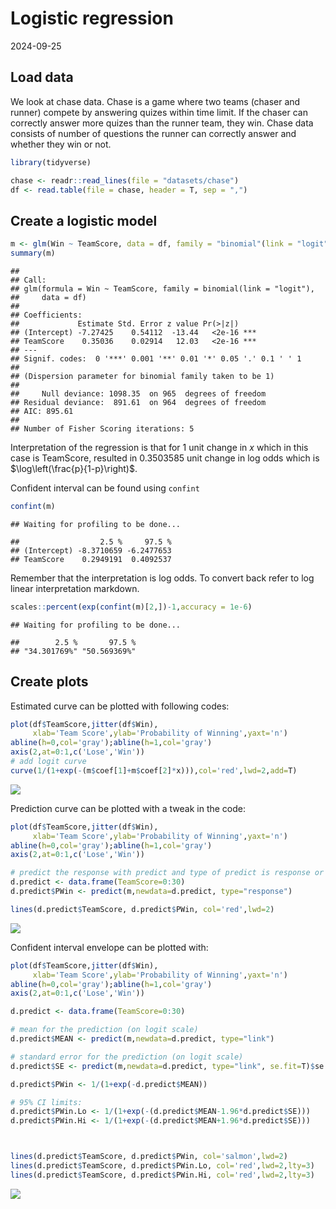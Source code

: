 Logistic regression
================
2024-09-25

## Load data

We look at chase data. Chase is a game where two teams (chaser and
runner) compete by answering quizes within time limit. If the chaser can
correctly answer more quizes than the runner team, they win. Chase data
consists of number of questions the runner can correctly answer and
whether they win or not.

``` r
library(tidyverse)
```

``` r
chase <- readr::read_lines(file = "datasets/chase")
df <- read.table(file = chase, header = T, sep = ",")
```

## Create a logistic model

``` r
m <- glm(Win ~ TeamScore, data = df, family = "binomial"(link = "logit"))
summary(m)
```

    ## 
    ## Call:
    ## glm(formula = Win ~ TeamScore, family = binomial(link = "logit"), 
    ##     data = df)
    ## 
    ## Coefficients:
    ##             Estimate Std. Error z value Pr(>|z|)    
    ## (Intercept) -7.27425    0.54112  -13.44   <2e-16 ***
    ## TeamScore    0.35036    0.02914   12.03   <2e-16 ***
    ## ---
    ## Signif. codes:  0 '***' 0.001 '**' 0.01 '*' 0.05 '.' 0.1 ' ' 1
    ## 
    ## (Dispersion parameter for binomial family taken to be 1)
    ## 
    ##     Null deviance: 1098.35  on 965  degrees of freedom
    ## Residual deviance:  891.61  on 964  degrees of freedom
    ## AIC: 895.61
    ## 
    ## Number of Fisher Scoring iterations: 5

Interpretation of the regression is that for 1 unit change in $x$ which
in this case is TeamScore, resulted in 0.3503585 unit change in log odds
which is $\log\left(\frac{p}{1-p}\right)$.

Confident interval can be found using `confint`

``` r
confint(m)
```

    ## Waiting for profiling to be done...

    ##                  2.5 %     97.5 %
    ## (Intercept) -8.3710659 -6.2477653
    ## TeamScore    0.2949191  0.4092537

Remember that the interpretation is log odds. To convert back refer to
log linear interpretation markdown.

``` r
scales::percent(exp(confint(m)[2,])-1,accuracy = 1e-6)
```

    ## Waiting for profiling to be done...

    ##        2.5 %       97.5 % 
    ## "34.301769%" "50.569369%"

## Create plots

Estimated curve can be plotted with following codes:

``` r
plot(df$TeamScore,jitter(df$Win),
     xlab='Team Score',ylab='Probability of Winning',yaxt='n')
abline(h=0,col='gray');abline(h=1,col='gray')
axis(2,at=0:1,c('Lose','Win'))
# add logit curve
curve(1/(1+exp(-(m$coef[1]+m$coef[2]*x))),col='red',lwd=2,add=T)
```

![](logistic-regression_files/figure-gfm/unnamed-chunk-3-1.png)<!-- -->

Prediction curve can be plotted with a tweak in the code:

``` r
plot(df$TeamScore,jitter(df$Win),
     xlab='Team Score',ylab='Probability of Winning',yaxt='n')
abline(h=0,col='gray');abline(h=1,col='gray')
axis(2,at=0:1,c('Lose','Win'))

# predict the response with predict and type of predict is response or predict will return the probability
d.predict <- data.frame(TeamScore=0:30)
d.predict$PWin <- predict(m,newdata=d.predict, type="response")

lines(d.predict$TeamScore, d.predict$PWin, col='red',lwd=2)
```

![](logistic-regression_files/figure-gfm/unnamed-chunk-4-1.png)<!-- -->

Confident interval envelope can be plotted with:

``` r
plot(df$TeamScore,jitter(df$Win),
     xlab='Team Score',ylab='Probability of Winning',yaxt='n')
abline(h=0,col='gray');abline(h=1,col='gray')
axis(2,at=0:1,c('Lose','Win'))

d.predict <- data.frame(TeamScore=0:30)

# mean for the prediction (on logit scale)
d.predict$MEAN <- predict(m,newdata=d.predict, type="link")

# standard error for the prediction (on logit scale)
d.predict$SE <- predict(m,newdata=d.predict, type="link", se.fit=T)$se.fit

d.predict$PWin <- 1/(1+exp(-d.predict$MEAN))

# 95% CI limits:
d.predict$PWin.Lo <- 1/(1+exp(-(d.predict$MEAN-1.96*d.predict$SE)))
d.predict$PWin.Hi <- 1/(1+exp(-(d.predict$MEAN+1.96*d.predict$SE)))



lines(d.predict$TeamScore, d.predict$PWin, col='salmon',lwd=2)
lines(d.predict$TeamScore, d.predict$PWin.Lo, col='red',lwd=2,lty=3)
lines(d.predict$TeamScore, d.predict$PWin.Hi, col='red',lwd=2,lty=3)
```

![](logistic-regression_files/figure-gfm/unnamed-chunk-5-1.png)<!-- -->
